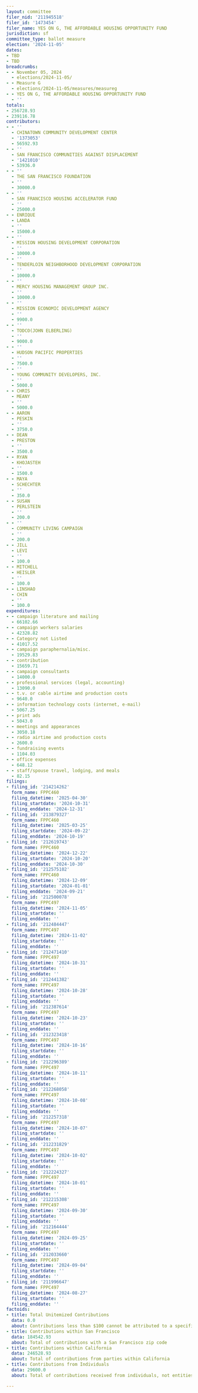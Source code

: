 ```yaml
---
layout: committee
filer_nid: '211945518'
filer_id: '1473454'
filer_name: YES ON G, THE AFFORDABLE HOUSING OPPORTUNITY FUND
jurisdiction: sf
committee_type: ballot measure
election: '2024-11-05'
dates:
- TBD
- TBD
breadcrumbs:
- - November 05, 2024
  - elections/2024-11-05/
- - Measure G
  - elections/2024-11-05/measures/measureg
- - YES ON G, THE AFFORDABLE HOUSING OPPORTUNITY FUND
  - ''
totals:
- 256728.93
- 239116.78
contributors:
- - ''
  - CHINATOWN COMMUNITY DEVELOPMENT CENTER
  - '1373053'
  - 56592.93
- - ''
  - SAN FRANCISCO COMMUNITIES AGAINST DISPLACEMENT
  - '1421010'
  - 53936.0
- - ''
  - THE SAN FRANCISCO FOUNDATION
  - ''
  - 30000.0
- - ''
  - SAN FRANCISCO HOUSING ACCELERATOR FUND
  - ''
  - 25000.0
- - ENRIQUE
  - LANDA
  - ''
  - 15000.0
- - ''
  - MISSION HOUSING DEVELOPMENT CORPORATION
  - ''
  - 10000.0
- - ''
  - TENDERLOIN NEIGHBORHOOD DEVELOPMENT CORPORATION
  - ''
  - 10000.0
- - ''
  - MERCY HOUSING MANAGEMENT GROUP INC.
  - ''
  - 10000.0
- - ''
  - MISSION ECONOMIC DEVELOPMENT AGENCY
  - ''
  - 9900.0
- - ''
  - TODCO(JOHN ELBERLING)
  - ''
  - 9000.0
- - ''
  - HUDSON PACIFIC PROPERTIES
  - ''
  - 7500.0
- - ''
  - YOUNG COMMUNITY DEVELOPERS, INC.
  - ''
  - 5000.0
- - CHRIS
  - MEANY
  - ''
  - 5000.0
- - AARON
  - PESKIN
  - ''
  - 3750.0
- - DEAN
  - PRESTON
  - ''
  - 3500.0
- - RYAN
  - KHOJASTEH
  - ''
  - 1500.0
- - MAYA
  - SCHECHTER
  - ''
  - 350.0
- - SUSAN
  - PERLSTEIN
  - ''
  - 200.0
- - ''
  - COMMUNITY LIVING CAMPAIGN
  - ''
  - 200.0
- - JILL
  - LEVI
  - ''
  - 100.0
- - MITCHELL
  - HEISLER
  - ''
  - 100.0
- - LINSHAO
  - CHIN
  - ''
  - 100.0
expenditures:
- - campaign literature and mailing
  - 66102.66
- - campaign workers salaries
  - 42328.82
- - Category not Listed
  - 41017.52
- - campaign paraphernalia/misc.
  - 19529.83
- - contribution
  - 15659.71
- - campaign consultants
  - 14000.0
- - professional services (legal, accounting)
  - 13090.0
- - t.v. or cable airtime and production costs
  - 9640.0
- - information technology costs (internet, e-mail)
  - 5067.25
- - print ads
  - 5043.0
- - meetings and appearances
  - 3050.18
- - radio airtime and production costs
  - 2600.0
- - fundraising events
  - 1104.03
- - office expenses
  - 648.12
- - staff/spouse travel, lodging, and meals
  - 82.15
filings:
- filing_id: '214214262'
  form_name: FPPC460
  filing_datetime: '2025-04-30'
  filing_startdate: '2024-10-31'
  filing_enddate: '2024-12-31'
- filing_id: '213879327'
  form_name: FPPC460
  filing_datetime: '2025-03-25'
  filing_startdate: '2024-09-22'
  filing_enddate: '2024-10-19'
- filing_id: '212619743'
  form_name: FPPC460
  filing_datetime: '2024-12-22'
  filing_startdate: '2024-10-20'
  filing_enddate: '2024-10-30'
- filing_id: '212575102'
  form_name: FPPC460
  filing_datetime: '2024-12-09'
  filing_startdate: '2024-01-01'
  filing_enddate: '2024-09-21'
- filing_id: '212500078'
  form_name: FPPC497
  filing_datetime: '2024-11-05'
  filing_startdate: ''
  filing_enddate: ''
- filing_id: '212484447'
  form_name: FPPC497
  filing_datetime: '2024-11-02'
  filing_startdate: ''
  filing_enddate: ''
- filing_id: '212471410'
  form_name: FPPC497
  filing_datetime: '2024-10-31'
  filing_startdate: ''
  filing_enddate: ''
- filing_id: '212441382'
  form_name: FPPC497
  filing_datetime: '2024-10-28'
  filing_startdate: ''
  filing_enddate: ''
- filing_id: '212387614'
  form_name: FPPC497
  filing_datetime: '2024-10-23'
  filing_startdate: ''
  filing_enddate: ''
- filing_id: '212323418'
  form_name: FPPC497
  filing_datetime: '2024-10-16'
  filing_startdate: ''
  filing_enddate: ''
- filing_id: '212296389'
  form_name: FPPC497
  filing_datetime: '2024-10-11'
  filing_startdate: ''
  filing_enddate: ''
- filing_id: '212268058'
  form_name: FPPC497
  filing_datetime: '2024-10-08'
  filing_startdate: ''
  filing_enddate: ''
- filing_id: '212257318'
  form_name: FPPC497
  filing_datetime: '2024-10-07'
  filing_startdate: ''
  filing_enddate: ''
- filing_id: '212231829'
  form_name: FPPC497
  filing_datetime: '2024-10-02'
  filing_startdate: ''
  filing_enddate: ''
- filing_id: '212224327'
  form_name: FPPC497
  filing_datetime: '2024-10-01'
  filing_startdate: ''
  filing_enddate: ''
- filing_id: '212215308'
  form_name: FPPC497
  filing_datetime: '2024-09-30'
  filing_startdate: ''
  filing_enddate: ''
- filing_id: '212164444'
  form_name: FPPC497
  filing_datetime: '2024-09-25'
  filing_startdate: ''
  filing_enddate: ''
- filing_id: '212033660'
  form_name: FPPC497
  filing_datetime: '2024-09-04'
  filing_startdate: ''
  filing_enddate: ''
- filing_id: '211996647'
  form_name: FPPC497
  filing_datetime: '2024-08-27'
  filing_startdate: ''
  filing_enddate: ''
factoids:
- title: Total Unitemized Contributions
  data: 0.0
  about: Contributions less than $100 cannot be attributed to a specific individual
- title: Contributions within San Francisco
  data: 184542.93
  about: Total of contributions with a San Francisco zip code
- title: Contributions within California
  data: 246528.93
  about: Total of contributions from parties within California
- title: Contributions from Individuals
  data: 29600.0
  about: Total of contributions received from individuals, not entities

---
```


